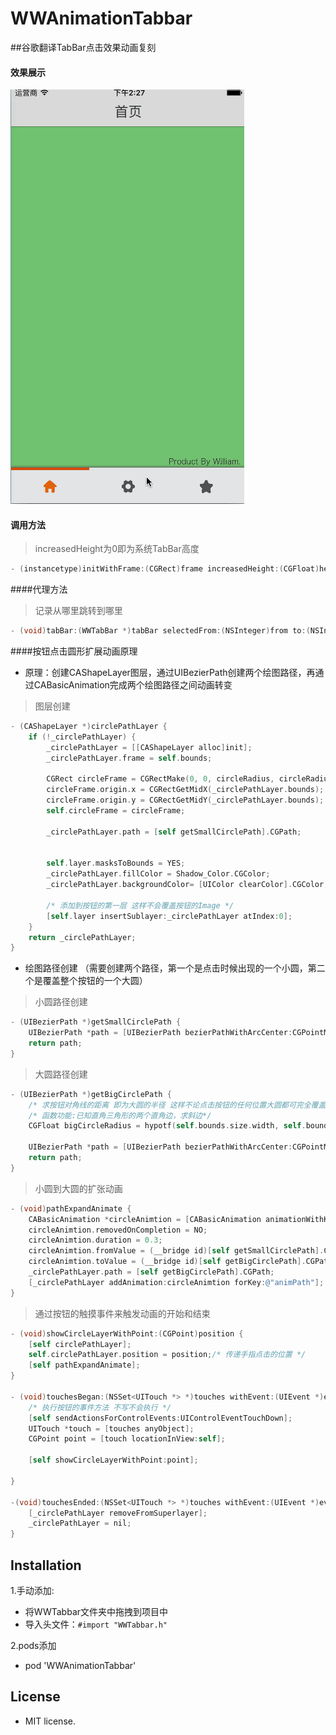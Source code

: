 # WWAnimationTabbar
##谷歌翻译TabBar点击效果动画复刻
#### 效果展示
![image](https://raw.githubusercontent.com/WilliamZhangWH/WWAnimationTabbar/master/screenshot/WWAnimationTabbar.gif)

#### 调用方法
>increasedHeight为0即为系统TabBar高度

```Objective-C
- (instancetype)initWithFrame:(CGRect)frame increasedHeight:(CGFloat)height;
```

####代理方法
>记录从哪里跳转到哪里

```Objective-C
- (void)tabBar:(WWTabBar *)tabBar selectedFrom:(NSInteger)from to:(NSInteger)to;
```

####按钮点击圆形扩展动画原理
* 原理：创建CAShapeLayer图层，通过UIBezierPath创建两个绘图路径，再通过CABasicAnimation完成两个绘图路径之间动画转变

> 图层创建

```Objective-C
- (CAShapeLayer *)circlePathLayer {
    if (!_circlePathLayer) {
        _circlePathLayer = [[CAShapeLayer alloc]init];
        _circlePathLayer.frame = self.bounds;
        
        CGRect circleFrame = CGRectMake(0, 0, circleRadius, circleRadius);
        circleFrame.origin.x = CGRectGetMidX(_circlePathLayer.bounds);
        circleFrame.origin.y = CGRectGetMidY(_circlePathLayer.bounds);
        self.circleFrame = circleFrame;
        
        _circlePathLayer.path = [self getSmallCirclePath].CGPath;
        

        self.layer.masksToBounds = YES;
        _circlePathLayer.fillColor = Shadow_Color.CGColor;
        _circlePathLayer.backgroundColor= [UIColor clearColor].CGColor;

        /* 添加到按钮的第一层 这样不会覆盖按钮的Image */
        [self.layer insertSublayer:_circlePathLayer atIndex:0];
    }
    return _circlePathLayer;
}
```
* 绘图路径创建 （需要创建两个路径，第一个是点击时候出现的一个小圆，第二个是覆盖整个按钮的一个大圆）

> 小圆路径创建

```Objective-C
- (UIBezierPath *)getSmallCirclePath {
    UIBezierPath *path = [UIBezierPath bezierPathWithArcCenter:CGPointMake(self.circleFrame.origin.x, self.circleFrame.origin.y) radius:circleRadius startAngle:0.0 endAngle:M_PI*2 clockwise:YES];
    return path;
}
```

> 大圆路径创建

```Objective-C
- (UIBezierPath *)getBigCirclePath {
    /* 求按钮对角线的距离 即为大圆的半径 这样不论点击按钮的任何位置大圆都可完全覆盖 */
    /* 函数功能:已知直角三角形的两个直角边，求斜边*/
    CGFloat bigCircleRadius = hypotf(self.bounds.size.width, self.bounds.size.height);
    
    UIBezierPath *path = [UIBezierPath bezierPathWithArcCenter:CGPointMake(self.circleFrame.origin.x, self.circleFrame.origin.y) radius:bigCircleRadius startAngle:0.0 endAngle:M_PI*2 clockwise:YES];
    return path;
}
```

> 小圆到大圆的扩张动画

```Objective-C
- (void)pathExpandAnimate {
    CABasicAnimation *circleAnimtion = [CABasicAnimation animationWithKeyPath:@"path"];
    circleAnimtion.removedOnCompletion = NO;
    circleAnimtion.duration = 0.3;
    circleAnimtion.fromValue = (__bridge id)[self getSmallCirclePath].CGPath;
    circleAnimtion.toValue = (__bridge id)[self getBigCirclePath].CGPath;
    _circlePathLayer.path = [self getBigCirclePath].CGPath;
    [_circlePathLayer addAnimation:circleAnimtion forKey:@"animPath"];
}
```

> 通过按钮的触摸事件来触发动画的开始和结束

```Objective-C
- (void)showCircleLayerWithPoint:(CGPoint)position {
    [self circlePathLayer];
    self.circlePathLayer.position = position;/* 传递手指点击的位置 */
    [self pathExpandAnimate];
}

- (void)touchesBegan:(NSSet<UITouch *> *)touches withEvent:(UIEvent *)event {
    /* 执行按钮的事件方法 不写不会执行 */
    [self sendActionsForControlEvents:UIControlEventTouchDown];
    UITouch *touch = [touches anyObject];
    CGPoint point = [touch locationInView:self];
    
    [self showCircleLayerWithPoint:point];
    
}

-(void)touchesEnded:(NSSet<UITouch *> *)touches withEvent:(UIEvent *)event {
    [_circlePathLayer removeFromSuperlayer];
    _circlePathLayer = nil;
}
```
## Installation

1.手动添加:
- 将WWTabbar文件夹中拖拽到项目中
- 导入头文件：`#import "WWTabbar.h"`

2.pods添加
- pod 'WWAnimationTabbar'

## License

- MIT license.
